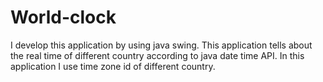 # World-clock
I develop this application by using java swing. This application tells about the real time of different country according to java date time API. In this application I use time zone id of different country.
